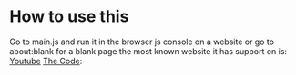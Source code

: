 # How to use this
Go to main.js and run it in the browser js console on a website or go to about:blank for a blank page the most known website it has support on is: [Youtube](https://youtube.com)
[The Code](https://github.com/uuphoria2/play-sm64js-on-any-website/blob/main/main.js):

